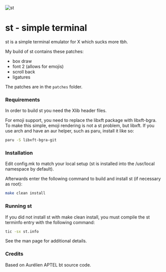 ![st](https://imgur.com/tunJdIY.png)

# st - simple terminal

st is a simple terminal emulator for X which sucks more tbh.

My build of st contains these patches:
* box draw
* font 2 (allows for emojis)
* scroll back
* ligatures

The patches are in the `patches` folder.

### Requirements

In order to build st you need the Xlib header files.

For emoji support, you need to replace the libxft package with libxft-bgra. To make this simple, emoji rendering is not a st problem, but libxft. If you use arch and have an aur helper, such as paru, install it like so:

```bash
paru -S libxft-bgra-git
```

### Installation

Edit config.mk to match your local setup (st is installed into
the /usr/local namespace by default).

Afterwards enter the following command to build and install st (if
necessary as root):

```bash
make clean install
```

### Running st

If you did not install st with make clean install, you must compile
the st terminfo entry with the following command:

```bash
tic -sx st.info
```

See the man page for additional details.

### Credits

Based on Aurélien APTEL <aurelien dot aptel at gmail dot com> bt source code.

